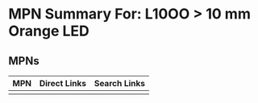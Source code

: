 



# MPN Summary For: L10OO > 10 mm Orange LED

## MPNs
  

|MPN|Direct Links|Search Links|
| :--- | :--- | :--- |
||||
